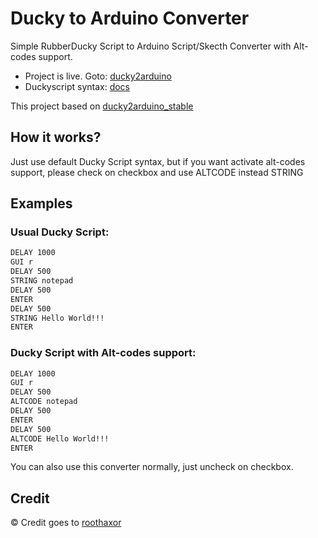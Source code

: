 # Ducky to Arduino Converter
Simple RubberDucky Script to Arduino Script/Skecth Converter with Alt-codes support.
- Project is live. Goto: [ducky2arduino](https://elxor.github.io/ducky2arduino/)
- Duckyscript syntax: [docs](https://github.com/hak5darren/USB-Rubber-Ducky/wiki/Duckyscript)

This project based on [ducky2arduino_stable](https://gitlab.com/roothaxor/ducky2arduino_stable)
## How it works?
Just use default Ducky Script syntax, but if you want activate alt-codes support, please check on checkbox and use ALTCODE instead STRING
## Examples
### Usual Ducky Script:
```markdown
DELAY 1000
GUI r
DELAY 500
STRING notepad
DELAY 500
ENTER
DELAY 500
STRING Hello World!!!
ENTER
```
### Ducky Script with Alt-codes support:
```markdown
DELAY 1000
GUI r
DELAY 500
ALTCODE notepad
DELAY 500
ENTER
DELAY 500
ALTCODE Hello World!!!
ENTER
```
You can also use this converter normally, just uncheck on checkbox.
## Credit
&copy; Credit goes to [roothaxor](https://gitlab.com/roothaxor)
